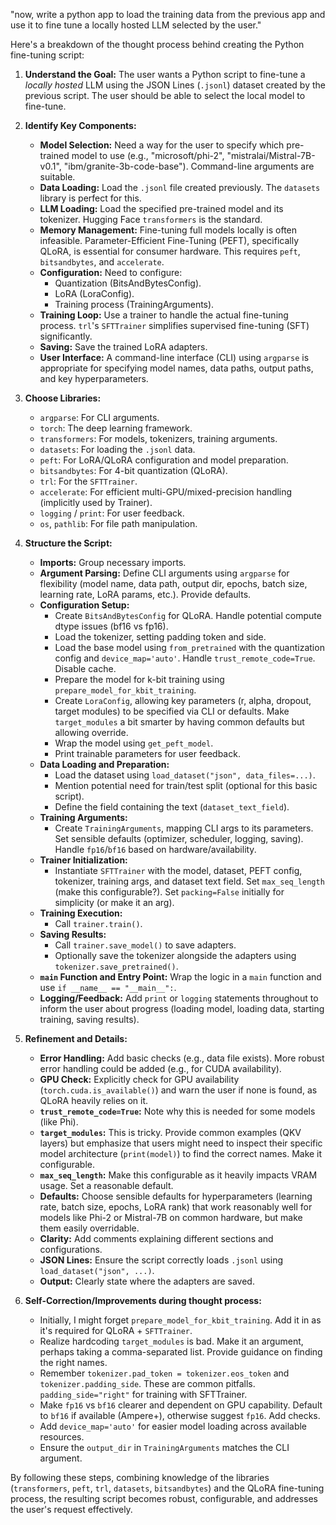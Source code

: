 "now, write a python app to load the training data from the previous app and use it to fine tune a locally hosted LLM selected by the user."

Here's a breakdown of the thought process behind creating the Python fine-tuning script:

1.  **Understand the Goal:** The user wants a Python script to fine-tune a *locally hosted* LLM using the JSON Lines (`.jsonl`) dataset created by the previous script. The user should be able to select the local model to fine-tune.

2.  **Identify Key Components:**
    *   **Model Selection:** Need a way for the user to specify which pre-trained model to use (e.g., "microsoft/phi-2", "mistralai/Mistral-7B-v0.1", "ibm/granite-3b-code-base"). Command-line arguments are suitable.
    *   **Data Loading:** Load the `.jsonl` file created previously. The `datasets` library is perfect for this.
    *   **LLM Loading:** Load the specified pre-trained model and its tokenizer. Hugging Face `transformers` is the standard.
    *   **Memory Management:** Fine-tuning full models locally is often infeasible. Parameter-Efficient Fine-Tuning (PEFT), specifically QLoRA, is essential for consumer hardware. This requires `peft`, `bitsandbytes`, and `accelerate`.
    *   **Configuration:** Need to configure:
        *   Quantization (BitsAndBytesConfig).
        *   LoRA (LoraConfig).
        *   Training process (TrainingArguments).
    *   **Training Loop:** Use a trainer to handle the actual fine-tuning process. `trl`'s `SFTTrainer` simplifies supervised fine-tuning (SFT) significantly.
    *   **Saving:** Save the trained LoRA adapters.
    *   **User Interface:** A command-line interface (CLI) using `argparse` is appropriate for specifying model names, data paths, output paths, and key hyperparameters.

3.  **Choose Libraries:**
    *   `argparse`: For CLI arguments.
    *   `torch`: The deep learning framework.
    *   `transformers`: For models, tokenizers, training arguments.
    *   `datasets`: For loading the `.jsonl` data.
    *   `peft`: For LoRA/QLoRA configuration and model preparation.
    *   `bitsandbytes`: For 4-bit quantization (QLoRA).
    *   `trl`: For the `SFTTrainer`.
    *   `accelerate`: For efficient multi-GPU/mixed-precision handling (implicitly used by Trainer).
    *   `logging` / `print`: For user feedback.
    *   `os`, `pathlib`: For file path manipulation.

4.  **Structure the Script:**
    *   **Imports:** Group necessary imports.
    *   **Argument Parsing:** Define CLI arguments using `argparse` for flexibility (model name, data path, output dir, epochs, batch size, learning rate, LoRA params, etc.). Provide defaults.
    *   **Configuration Setup:**
        *   Create `BitsAndBytesConfig` for QLoRA. Handle potential compute dtype issues (bf16 vs fp16).
        *   Load the tokenizer, setting padding token and side.
        *   Load the base model using `from_pretrained` with the quantization config and `device_map='auto'`. Handle `trust_remote_code=True`. Disable cache.
        *   Prepare the model for k-bit training using `prepare_model_for_kbit_training`.
        *   Create `LoraConfig`, allowing key parameters (r, alpha, dropout, target modules) to be specified via CLI or defaults. Make `target_modules` a bit smarter by having common defaults but allowing override.
        *   Wrap the model using `get_peft_model`.
        *   Print trainable parameters for user feedback.
    *   **Data Loading and Preparation:**
        *   Load the dataset using `load_dataset("json", data_files=...)`.
        *   Mention potential need for train/test split (optional for this basic script).
        *   Define the field containing the text (`dataset_text_field`).
    *   **Training Arguments:**
        *   Create `TrainingArguments`, mapping CLI args to its parameters. Set sensible defaults (optimizer, scheduler, logging, saving). Handle `fp16`/`bf16` based on hardware/availability.
    *   **Trainer Initialization:**
        *   Instantiate `SFTTrainer` with the model, dataset, PEFT config, tokenizer, training args, and dataset text field. Set `max_seq_length` (make this configurable?). Set `packing=False` initially for simplicity (or make it an arg).
    *   **Training Execution:**
        *   Call `trainer.train()`.
    *   **Saving Results:**
        *   Call `trainer.save_model()` to save adapters.
        *   Optionally save the tokenizer alongside the adapters using `tokenizer.save_pretrained()`.
    *   **`main` Function and Entry Point:** Wrap the logic in a `main` function and use `if __name__ == "__main__":`.
    *   **Logging/Feedback:** Add `print` or `logging` statements throughout to inform the user about progress (loading model, loading data, starting training, saving results).

5.  **Refinement and Details:**
    *   **Error Handling:** Add basic checks (e.g., data file exists). More robust error handling could be added (e.g., for CUDA availability).
    *   **GPU Check:** Explicitly check for GPU availability (`torch.cuda.is_available()`) and warn the user if none is found, as QLoRA heavily relies on it.
    *   **`trust_remote_code=True`:** Note why this is needed for some models (like Phi).
    *   **`target_modules`:** This is tricky. Provide common examples (QKV layers) but emphasize that users might need to inspect their specific model architecture (`print(model)`) to find the correct names. Make it configurable.
    *   **`max_seq_length`:** Make this configurable as it heavily impacts VRAM usage. Set a reasonable default.
    *   **Defaults:** Choose sensible defaults for hyperparameters (learning rate, batch size, epochs, LoRA rank) that work reasonably well for models like Phi-2 or Mistral-7B on common hardware, but make them easily overridable.
    *   **Clarity:** Add comments explaining different sections and configurations.
    *   **JSON Lines:** Ensure the script correctly loads `.jsonl` using `load_dataset("json", ...)`.
    *   **Output:** Clearly state where the adapters are saved.

6.  **Self-Correction/Improvements during thought process:**
    *   Initially, I might forget `prepare_model_for_kbit_training`. Add it in as it's required for QLoRA + `SFTTrainer`.
    *   Realize hardcoding `target_modules` is bad. Make it an argument, perhaps taking a comma-separated list. Provide guidance on finding the right names.
    *   Remember `tokenizer.pad_token = tokenizer.eos_token` and `tokenizer.padding_side`. These are common pitfalls. `padding_side="right"` for training with SFTTrainer.
    *   Make `fp16` vs `bf16` clearer and dependent on GPU capability. Default to `bf16` if available (Ampere+), otherwise suggest `fp16`. Add checks.
    *   Add `device_map='auto'` for easier model loading across available resources.
    *   Ensure the `output_dir` in `TrainingArguments` matches the CLI argument.

By following these steps, combining knowledge of the libraries (`transformers`, `peft`, `trl`, `datasets`, `bitsandbytes`) and the QLoRA fine-tuning process, the resulting script becomes robust, configurable, and addresses the user's request effectively.

